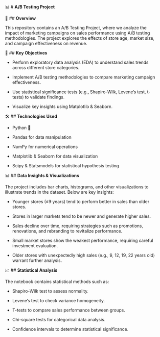📊 # **A/B Testing Project**

📝 ## **Overview**

This repository contains an A/B Testing Project, where we analyze the impact of marketing campaigns on sales performance using A/B testing methodologies. The project explores the effects of store age, market size, and campaign effectiveness on revenue.

📌 ## **Key Objectives**

- Perform exploratory data analysis (EDA) to understand sales trends across different store categories.

- Implement A/B testing methodologies to compare marketing campaign effectiveness.

- Use statistical significance tests (e.g., Shapiro-Wilk, Levene’s test, t-tests) to validate findings.

- Visualize key insights using Matplotlib & Seaborn.

🛠️ ## **Technologies Used**

- Python 🐍

- Pandas for data manipulation

- NumPy for numerical operations

- Matplotlib & Seaborn for data visualization

- Scipy & Statsmodels for statistical hypothesis testing

📊 ## **Data Insights & Visualizations**

The project includes bar charts, histograms, and other visualizations to illustrate trends in the dataset. Below are key insights:

- Younger stores (≤9 years) tend to perform better in sales than older stores.

- Stores in larger markets tend to be newer and generate higher sales.

- Sales decline over time, requiring strategies such as promotions, renovations, and rebranding to revitalize performance.

- Small market stores show the weakest performance, requiring careful investment evaluation.

- Older stores with unexpectedly high sales (e.g., 9, 12, 19, 22 years old) warrant further analysis.

📈 ## **Statistical Analysis**

The notebook contains statistical methods such as:

- Shapiro-Wilk test to assess normality.

- Levene’s test to check variance homogeneity.

- T-tests to compare sales performance between groups.

- Chi-square tests for categorical data analysis.

- Confidence intervals to determine statistical significance.
